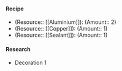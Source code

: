 #### Recipe
- (Resource:: [[Aluminium]]): (Amount:: 2)
- (Resource:: [[Copper]]): (Amount:: 1)
- (Resource:: [[Sealant]]): (Amount:: 1)

#### Research
- Decoration 1
